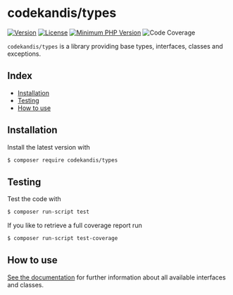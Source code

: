 # codekandis/types

[![Version][xtlink-version-badge]][srclink-changelog]
[![License][xtlink-license-badge]][srclink-license]
[![Minimum PHP Version][xtlink-php-version-badge]][xtlink-php-net]
![Code Coverage][xtlink-code-coverage-badge]

`codekandis/types` is a library providing base types, interfaces, classes and exceptions.

## Index

* [Installation](#installation)
* [Testing](#testing)
* [How to use](#how-to-use)

## Installation

Install the latest version with

```bash
$ composer require codekandis/types
```

## Testing

Test the code with

```bash
$ composer run-script test
```

If you like to retrieve a full coverage report run

```bash
$ composer run-script test-coverage
```

## How to use

[See the documentation][doclink] for further information about all available interfaces and classes.



[xtlink-version-badge]: https://img.shields.io/badge/version-development-blue.svg
[xtlink-license-badge]: https://img.shields.io/badge/license-MIT-yellow.svg
[xtlink-php-version-badge]: https://img.shields.io/badge/php-%3E%3D%208.4-8892BF.svg
[xtlink-code-coverage-badge]: https://img.shields.io/badge/coverage-100%25-green.svg
[xtlink-php-net]: https://php.net

[srclink-changelog]: ./CHANGELOG.md
[srclink-license]: ./LICENSE

[doclink]: ./docs/README.md
